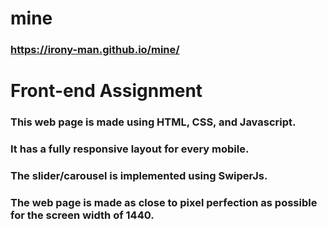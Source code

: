# mine
### https://irony-man.github.io/mine/

# Front-end Assignment

### This web page is made using HTML, CSS, and Javascript.
### It has a fully responsive layout for every mobile.
### The slider/carousel is implemented using SwiperJs.
### The web page is made as close to pixel perfection as possible for the screen width of 1440.
